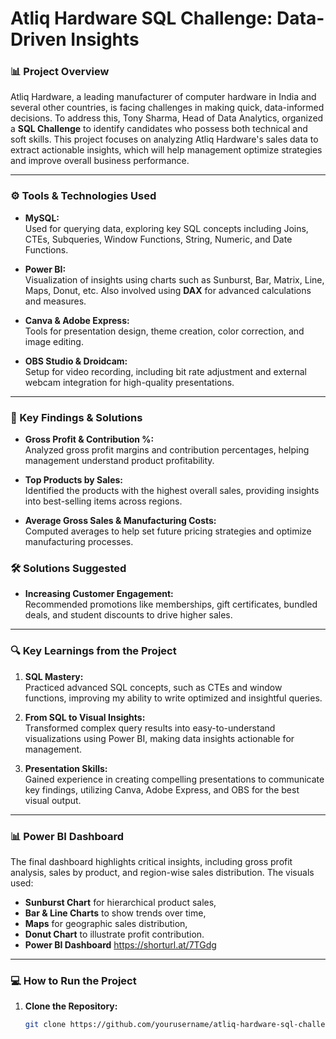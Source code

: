 # Atliq Hardware SQL Challenge: Data-Driven Insights

### 📊 Project Overview
Atliq Hardware, a leading manufacturer of computer hardware in India and several other countries, is facing challenges in making quick, data-informed decisions. To address this, Tony Sharma, Head of Data Analytics, organized a **SQL Challenge** to identify candidates who possess both technical and soft skills. This project focuses on analyzing Atliq Hardware's sales data to extract actionable insights, which will help management optimize strategies and improve overall business performance.

---

### ⚙️ Tools & Technologies Used

- **MySQL:**  
  Used for querying data, exploring key SQL concepts including Joins, CTEs, Subqueries, Window Functions, String, Numeric, and Date Functions.
  
- **Power BI:**  
  Visualization of insights using charts such as Sunburst, Bar, Matrix, Line, Maps, Donut, etc. Also involved using **DAX** for advanced calculations and measures.

  
- **Canva & Adobe Express:**  
  Tools for presentation design, theme creation, color correction, and image editing.
  
- **OBS Studio & Droidcam:**  
  Setup for video recording, including bit rate adjustment and external webcam integration for high-quality presentations.

---

### 📝 Key Findings & Solutions

- **Gross Profit & Contribution %:**  
  Analyzed gross profit margins and contribution percentages, helping management understand product profitability.

- **Top Products by Sales:**  
  Identified the products with the highest overall sales, providing insights into best-selling items across regions.

- **Average Gross Sales & Manufacturing Costs:**  
  Computed averages to help set future pricing strategies and optimize manufacturing processes.

### 🛠 Solutions Suggested

- **Increasing Customer Engagement:**  
  Recommended promotions like memberships, gift certificates, bundled deals, and student discounts to drive higher sales.

---

### 🔍 Key Learnings from the Project

1. **SQL Mastery:**  
   Practiced advanced SQL concepts, such as CTEs and window functions, improving my ability to write optimized and insightful queries.

2. **From SQL to Visual Insights:**  
   Transformed complex query results into easy-to-understand visualizations using Power BI, making data insights actionable for management.

3. **Presentation Skills:**  
   Gained experience in creating compelling presentations to communicate key findings, utilizing Canva, Adobe Express, and OBS for the best visual output.

---

### 📊 Power BI Dashboard
The final dashboard highlights critical insights, including gross profit analysis, sales by product, and region-wise sales distribution. The visuals used:
- **Sunburst Chart** for hierarchical product sales,
- **Bar & Line Charts** to show trends over time,
- **Maps** for geographic sales distribution,
- **Donut Chart** to illustrate profit contribution.
- **Power BI Dashboard** https://shorturl.at/7TGdg

---

### 💻 How to Run the Project

1. **Clone the Repository:**
   ```bash
   git clone https://github.com/yourusername/atliq-hardware-sql-challenge.git
